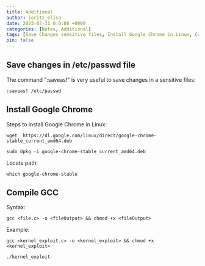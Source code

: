 ```yaml
---
title: Additional 
author: ioritz_elisa 
date: 2023-07-31 0:0:00 +0000 
categories: [Notes, Additional] 
tags: [Save Changes sensitive files, Install Google Chrome in Linux, Compile GCC] 
pin: false
---
```



## Save changes in /etc/passwd file

The command ":saveas!" is very useful to save changes in a sensitive files:

```
:saveas! /etc/passwd
```



## Install Google Chrome

Steps to install Google Chrome in Linux:

```
wget  https://dl.google.com/linux/direct/google-chrome-stable_current_amd64.deb
```

```
sudo dpkg -i google-chrome-stable_current_amd64.deb 
```

Locate path:

```
which google-chrome-stable
```



## Compile GCC

Syntax:

```
gcc <file.c> -o <fileOutput> && chmod +x <fileOutput>
```

Example:

```
gcc <kernel_exploit.c> -o <kernel_exploit> && chmod +x <kernel_exploit>
```

```
./kernel_exploit
```



